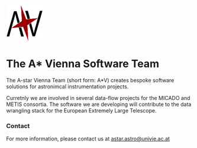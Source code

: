 <img src="https://github.com/AstarVienna/astarvienna.github.io/blob/main/star_t.png" width="100" height="100">

# The A* Vienna Software Team

The A-star Vienna Team (short form: A*V) creates bespoke software solutions for astronimcal instrumentation projects. 

Curretnly we are involved in several data-flow projects for the MICADO and METIS consortia.
The software we are developing will contribute to the data wrangling stack for the European Extremely Large Telescope.

### Contact
For more information, please contact us at astar.astro@univie.ac.at
